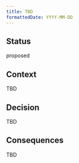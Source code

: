 ```yaml
---
title: TBD
formattedDate: YYYY-MM-DD
---
```


## Status

proposed

<!-- proposed | accepted | rejected | deprecated | superseded -->

## Context

TBD

## Decision

TBD

## Consequences

TBD
